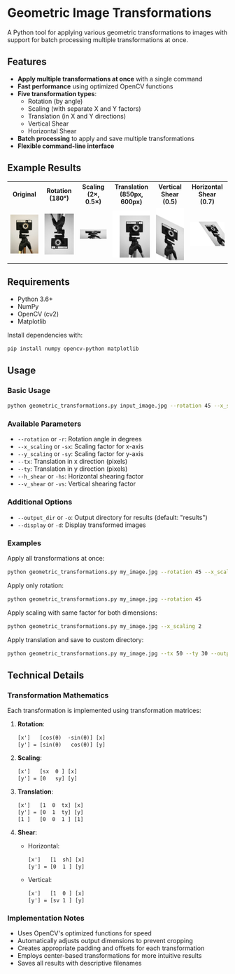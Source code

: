 # Geometric Image Transformations

A Python tool for applying various geometric transformations to images with support for batch processing multiple transformations at once.


## Features

- **Apply multiple transformations at once** with a single command
- **Fast performance** using optimized OpenCV functions
- **Five transformation types**:
  - Rotation (by angle)
  - Scaling (with separate X and Y factors)
  - Translation (in X and Y directions)
  - Vertical Shear
  - Horizontal Shear
- **Batch processing** to apply and save multiple transformations
- **Flexible command-line interface**

## Example Results


<table>
  <tr>
    <th>Original</th>
    <th>Rotation<br/>(180°)</th>
    <th>Scaling<br/>(2×, 0.5×)</th>
    <th>Translation<br/>(850px, 600px)</th>
    <th>Vertical Shear<br/>(0.5)</th>
    <th>Horizontal Shear<br/>(0.7)</th>
  </tr>
  <tr>
    <td><img src="image1.png" alt="Original" width="150"/></td>
    <td><img src="results/image1_rotation_180.0.jpg" alt="Rotation" width="150"/></td>
    <td><img src="results/image1_scaling_2.0_0.5.jpg" alt="Scaling" width="150"/></td>
    <td><img src="results/image1_translation_850.0_600.0.jpg" alt="Translation" width="150"/></td>
    <td><img src="results/image1_v_shear_0.5.jpg" alt="Vertical Shear" width="150"/></td>
    <td><img src="results/image1_h_shear_0.7.jpg" alt="Horizontal Shear" width="150"/></td>
  </tr>
</table>


## Requirements

- Python 3.6+
- NumPy
- OpenCV (cv2)
- Matplotlib

Install dependencies with:

```bash
pip install numpy opencv-python matplotlib
```

## Usage

### Basic Usage

```bash
python geometric_transformations.py input_image.jpg --rotation 45 --x_scaling 2 --y_scaling 0.5 --h_shear 0.7
```

### Available Parameters

- `--rotation` or `-r`: Rotation angle in degrees
- `--x_scaling` or `-sx`: Scaling factor for x-axis
- `--y_scaling` or `-sy`: Scaling factor for y-axis
- `--tx`: Translation in x direction (pixels)
- `--ty`: Translation in y direction (pixels)
- `--h_shear` or `-hs`: Horizontal shearing factor
- `--v_shear` or `-vs`: Vertical shearing factor

### Additional Options

- `--output_dir` or `-o`: Output directory for results (default: "results")
- `--display` or `-d`: Display transformed images

### Examples

Apply all transformations at once:
```bash
python geometric_transformations.py my_image.jpg --rotation 45 --x_scaling 2 --y_scaling 0.5 --tx 50 --ty 30 --h_shear 0.7 --v_shear 0.3 --display
```

Apply only rotation:
```bash
python geometric_transformations.py my_image.jpg --rotation 45
```

Apply scaling with same factor for both dimensions:
```bash
python geometric_transformations.py my_image.jpg --x_scaling 2
```

Apply translation and save to custom directory:
```bash
python geometric_transformations.py my_image.jpg --tx 50 --ty 30 --output_dir "my_results"
```

## Technical Details

### Transformation Mathematics

Each transformation is implemented using transformation matrices:

1. **Rotation**:
   ```
   [x']   [cos(θ)  -sin(θ)] [x]
   [y'] = [sin(θ)   cos(θ)] [y]
   ```

2. **Scaling**:
   ```
   [x']   [sx  0 ] [x]
   [y'] = [0   sy] [y]
   ```

3. **Translation**:
   ```
   [x']   [1  0  tx] [x]
   [y'] = [0  1  ty] [y]
   [1 ]   [0  0  1 ] [1]
   ```

4. **Shear**:
   - Horizontal:
     ```
     [x']   [1  sh] [x]
     [y'] = [0  1 ] [y]
     ```
   - Vertical:
     ```
     [x']   [1  0 ] [x]
     [y'] = [sv 1 ] [y]
     ```

### Implementation Notes

- Uses OpenCV's optimized functions for speed
- Automatically adjusts output dimensions to prevent cropping
- Creates appropriate padding and offsets for each transformation
- Employs center-based transformations for more intuitive results
- Saves all results with descriptive filenames
